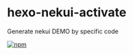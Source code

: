 # hexo-nekui-activate
Generate nekui DEMO by specific code

[![npm](https://img.shields.io/npm/v/hexo-nekui-activate.svg?style=flat-square)]()